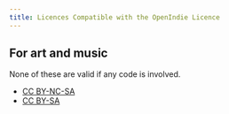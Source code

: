 ```yaml
---
title: Licences Compatible with the OpenIndie Licence
---
```


## For art and music

None of these are valid if any code is involved.

- [CC BY-NC-SA](https://creativecommons.org/licenses/by-nc-sa/4.0/)
- [CC BY-SA](https://creativecommons.org/licenses/by-sa/4.0/)